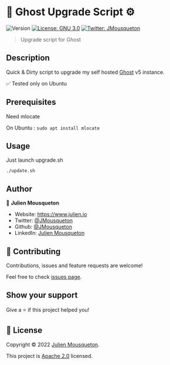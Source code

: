 # 👻 Ghost Upgrade Script ⚙️

![Version](https://img.shields.io/badge/version-1.0-blue.svg?cacheSeconds=2592000)
[![License: GNU 3.0](https://img.shields.io/badge/License-Apache%202.0-yellow.svg)](https://github.com/JMousqueton/Update-Ghost-Server/blob/main/LICENSE)
[![Twitter: JMousqueton](https://img.shields.io/twitter/follow/JMousqueton.svg?style=social)](https://twitter.com/JMousqueton)

> Upgrade script for Ghost 
## Description

Quick & Dirty script to upgrade my self hosted [Ghost](https://github.com/tryghost/ghost) v5 instance. 

✅ Tested only on Ubuntu 

## Prerequisites 

Need mlocate

On Ubuntu : 
```sudo apt install mlocate```

## Usage 

Just launch upgrade.sh 

```./update.sh```

## Author

👤 **Julien Mousqueton**

* Website: <https://www.julien.io>
* Twitter: [@JMousqueton](https://twitter.com/JMousqueton)
* Github: [@JMousqueton](https://github.com/JMousqueton)
* LinkedIn: [Julien Mousqueton](https://linkedin.com/in/julienmousqueton)

## 🤝 Contributing

Contributions, issues and feature requests are welcome!

Feel free to check [issues page](https://github.com/JMousqueton/Update-Ghost-Server/issues).

## Show your support

Give a ⭐️ if this project helped you!

## 📝 License

Copyright © 2022 [Julien Mousqueton](https://github.com/JMousqueton).

This project is [Apache 2.0](https://github.com/JMousqueton/Update-Ghost-Server/blob/main/LICENSE) licensed.
